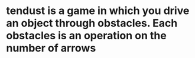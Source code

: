 # tendust is a game in which you drive an object through obstacles. Each obstacles is an operation on the number of arrows


